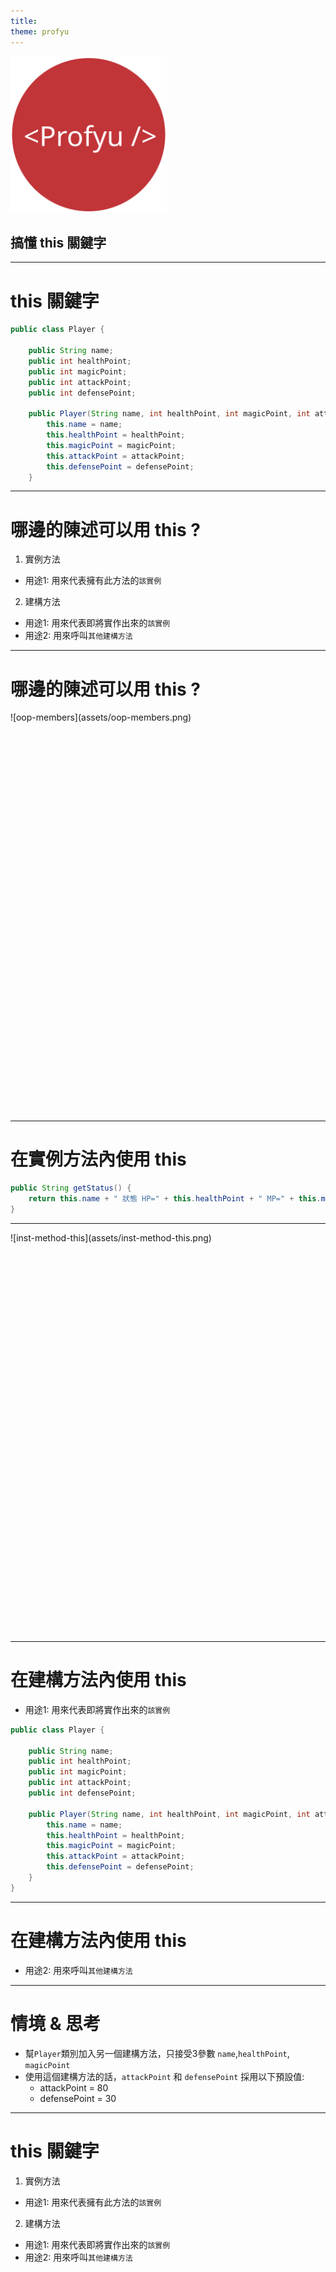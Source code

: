 ```yaml
---
title:  
theme: profyu
---
```


<!-- .slide: data-background="assets/background.png" -->
<img style='border:none;background:none;box-shadow:none;' src='assets/logo.svg' width="250"/>

## 搞懂 this 關鍵字

---

# this 關鍵字

```java
public class Player {
	
	public String name;
	public int healthPoint;
	public int magicPoint;
	public int attackPoint;
	public int defensePoint;

	public Player(String name, int healthPoint, int magicPoint, int attackPoint, int defensePoint) {
		this.name = name;
		this.healthPoint = healthPoint;
		this.magicPoint = magicPoint;
		this.attackPoint = attackPoint;
		this.defensePoint = defensePoint;
	}
```

---

# 哪邊的陳述可以用 this ?

1. 實例方法
  * 用途1: 用來代表擁有此方法的`該實例`
2. 建構方法
  * 用途1: 用來代表即將實作出來的`該實例`
  * 用途2: 用來呼叫`其他建構方法`

---

# 哪邊的陳述可以用 this ?

<div style="height: 40rem;">
![oop-members](assets/oop-members.png)
</div>

---

# 在實例方法內使用 this

```java
public String getStatus() {
    return this.name + " 狀態 HP=" + this.healthPoint + " MP=" + this.magicPoint;
}
```

---

<div style="height: 40rem;">
![inst-method-this](assets/inst-method-this.png)
</div>

<!--另說明可省略的情況-->

---

# 在建構方法內使用 this

* 用途1: 用來代表即將實作出來的`該實例`

```java
public class Player {
	
	public String name;
	public int healthPoint;
	public int magicPoint;
	public int attackPoint;
	public int defensePoint;

	public Player(String name, int healthPoint, int magicPoint, int attackPoint, int defensePoint) {
		this.name = name;
		this.healthPoint = healthPoint;
		this.magicPoint = magicPoint;
		this.attackPoint = attackPoint;
		this.defensePoint = defensePoint;
	}
}
```

---

# 在建構方法內使用 this

* 用途2: 用來呼叫`其他建構方法`

---

# 情境 & 思考

* 幫`Player`類別加入另一個建構方法，只接受3參數 `name`,`healthPoint`, `magicPoint`
* 使用這個建構方法的話，`attackPoint` 和 `defensePoint` 採用以下預設值:
  * attackPoint = 80
  * defensePoint = 30

---

# this 關鍵字

1. 實例方法
  * 用途1: 用來代表擁有此方法的`該實例`
2. 建構方法
  * 用途1: 用來代表即將實作出來的`該實例`
  * 用途2: 用來呼叫`其他建構方法`



